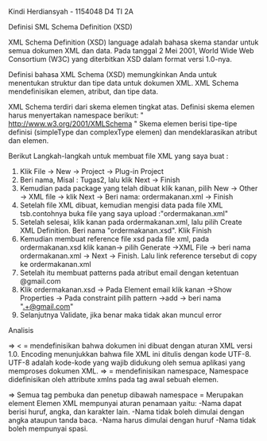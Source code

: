 
Kindi Herdiansyah - 1154048
D4 TI 2A

Definisi SML Schema Definition (XSD)

  XML Schema Definition (XSD) language adalah bahasa skema standar untuk semua dokumen XML dan data. 
Pada tanggal 2 Mei 2001, World Wide Web Consortium (W3C) yang diterbitkan XSD dalam format versi 1.0-nya.

  Definisi bahasa XML Schema (XSD) memungkinkan Anda untuk menentukan struktur dan tipe data untuk dokumen XML. 
XML Schema mendefinisikan elemen, atribut, dan tipe data.

  XML Schema terdiri dari skema elemen tingkat atas. Definisi skema elemen harus menyertakan namespace berikut:
  " http://www.w3.org/2001/XMLSchema "
Skema elemen berisi tipe-tipe definisi (simpleType dan complexType elemen) dan mendeklarasikan atribut dan elemen.

Berikut Langkah-langkah untuk membuat file XML yang saya buat :
  1. Klik File -> New -> Project -> Plug-in Project
  2. Beri nama, Misal : Tugas2, lalu klik Next -> Finish
  3. Kemudian pada package yang telah dibuat klik kanan, pilih New -> Other -> XML file -> klik Next
     -> Beri nama: ordermakanan.xml -> Finish 
  4. Setelah file XML dibuat, kemudian mengisi data pada file XML tsb.contohnya buka file yang saya upload :"ordermakanan.xml"
  5. Setelah selesai, klik kanan pada ordermakanan.xml, lalu pilih Create XML Definition. Beri nama "ordermakanan.xsd". Klik Finish 
  6. Kemudian membuat reference file xsd pada file xml, pada ordermakanan.xsd klik kanan-> pilih Generate ->XML File
     -> beri nama ordermakanan.xml -> Next -> Finish. Lalu link reference tersebut di copy ke ordermakanan.xml
  7. Setelah itu membuat patterns pada atribut email dengan ketentuan @gmail.com
  8. Klik ordermakanan.xsd -> Pada Element email klik kanan ->Show Properties
     -> Pada constraint pilih pattern ->add -> beri nama ".+@gmail.com"
  9. Selanjutnya Validate, jika benar maka tidak akan muncul error
  
Analisis

=>	< <?xml version="1.0" encoding="UTF-8"?>
  = mendefinisikan bahwa dokumen ini dibuat dengan aturan XML versi 1.0. Encoding menunjukkan bahwa file XML 
    ini ditulis dengan kode UTF-8. UTF-8 adalah kode-kode yang wajib didukung oleh semua aplikasi yang memproses dokumen XML.
=>  <baksokuat xmlns:xsi="http://www.w3.org/2001/XMLSchema-instance" xsi:noNamespaceSchemaLocation="ordermakanan.xsd">
  = mendefinisikan namespace, Namespace didefinisikan oleh attribute xmlns pada tag awal sebuah elemen.
  
=>	Semua tag pembuka dan penetup dibawah namespace
  = Merupakan element
 Elemen XML mempunyai aturan penamaan yaitu:
-Nama dapat berisi huruf, angka, dan karakter lain.
-Nama tidak boleh dimulai dengan angka ataupun tanda baca.
-Nama harus dimulai dengan huruf
-Nama tidak boleh mempunyai spasi.



